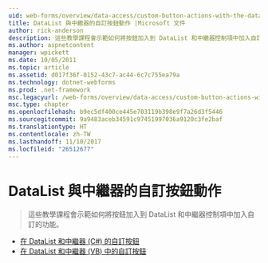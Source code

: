 ```yaml
---
uid: web-forms/overview/data-access/custom-button-actions-with-the-datalist-and-repeater/index
title: DataList 與中繼器的自訂按鈕動作 |Microsoft 文件
author: rick-anderson
description: 這些教學課程會示範如何將按鈕加入到 DataList 和中繼器控制項中加入自訂的功能。
ms.author: aspnetcontent
manager: wpickett
ms.date: 10/05/2011
ms.topic: article
ms.assetid: d017f36f-0152-43c7-ac44-6c7c755ea79a
ms.technology: dotnet-webforms
ms.prod: .net-framework
msc.legacyurl: /web-forms/overview/data-access/custom-button-actions-with-the-datalist-and-repeater
msc.type: chapter
ms.openlocfilehash: b9ec5df400ce445e703119b398e9f7a26d3f5446
ms.sourcegitcommit: 9a9483aceb34591c97451997036a9120c3fe2baf
ms.translationtype: HT
ms.contentlocale: zh-TW
ms.lasthandoff: 11/10/2017
ms.locfileid: "26512677"
---
```

<a name="custom-button-actions-with-the-datalist-and-repeater"></a>DataList 與中繼器的自訂按鈕動作
====================
> 這些教學課程會示範如何將按鈕加入到 DataList 和中繼器控制項中加入自訂的功能。


- [在 DataList 和中繼器 (C#) 的自訂按鈕](custom-buttons-in-the-datalist-and-repeater-cs.md)
- [在 DataList 和中繼器 (VB) 中的自訂按鈕](custom-buttons-in-the-datalist-and-repeater-vb.md)
